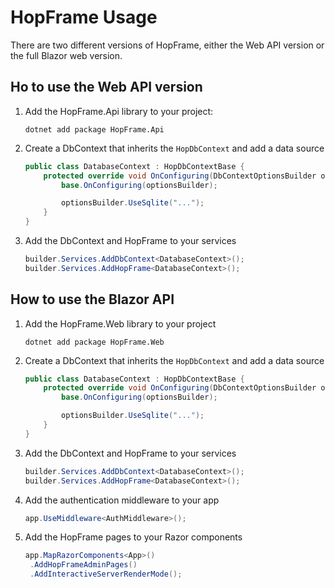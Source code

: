 # HopFrame Usage
There are two different versions of HopFrame, either the Web API version or the full Blazor web version.

## Ho to use the Web API version

1. Add the HopFrame.Api library to your project:

   ```
   dotnet add package HopFrame.Api
   ```

2. Create a DbContext that inherits the ``HopDbContext`` and add a data source

   ```csharp
   public class DatabaseContext : HopDbContextBase {
       protected override void OnConfiguring(DbContextOptionsBuilder optionsBuilder) {
           base.OnConfiguring(optionsBuilder);

           optionsBuilder.UseSqlite("...");
       }
   }
   ```

3. Add the DbContext and HopFrame to your services

   ```csharp
   builder.Services.AddDbContext<DatabaseContext>();
   builder.Services.AddHopFrame<DatabaseContext>();
   ```

## How to use the Blazor API

1. Add the HopFrame.Web library to your project

   ```
   dotnet add package HopFrame.Web
   ```

2. Create a DbContext that inherits the ``HopDbContext`` and add a data source

   ```csharp
   public class DatabaseContext : HopDbContextBase {
       protected override void OnConfiguring(DbContextOptionsBuilder optionsBuilder) {
           base.OnConfiguring(optionsBuilder);

           optionsBuilder.UseSqlite("...");
       }
   }
   ```

3. Add the DbContext and HopFrame to your services

   ```csharp
   builder.Services.AddDbContext<DatabaseContext>();
   builder.Services.AddHopFrame<DatabaseContext>();
   ```

4. Add the authentication middleware to your app

   ```csharp
   app.UseMiddleware<AuthMiddleware>();
   ```

5. Add the HopFrame pages to your Razor components

   ```csharp
   app.MapRazorComponents<App>()
    .AddHopFrameAdminPages()
    .AddInteractiveServerRenderMode();
   ```
